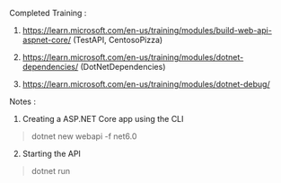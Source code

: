 Completed Training :

1.  https://learn.microsoft.com/en-us/training/modules/build-web-api-aspnet-core/ (TestAPI, CentosoPizza)

2. https://learn.microsoft.com/en-us/training/modules/dotnet-dependencies/ (DotNetDependencies)

3. https://learn.microsoft.com/en-us/training/modules/dotnet-debug/

Notes :
1.  Creating a ASP.NET Core app using the CLI
>  dotnet new webapi -f net6.0
2.  Starting the API
>  dotnet run
